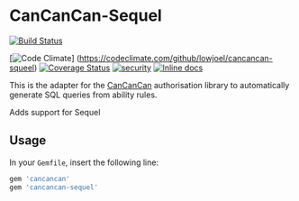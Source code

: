 # CanCanCan-Sequel 

[![Build Status](https://travis-ci.org/https://travis-ci.org/CanCanCommunity/cancancan-sequel.svg?branch=master)](https://travis-ci.org/https://travis-ci.org/CanCanCommunity/cancancan-sequel)

[![Code Climate](https://codeclimate.com/github/lowjoel/cancancan-squeel/badges/gpa.svg)] (https://codeclimate.com/github/lowjoel/cancancan-squeel) [![Coverage Status](https://coveralls.io/repos/github/lowjoel/cancancan-squeel/badge.svg?branch=master)](https://coveralls.io/github/lowjoel/cancancan-squeel?branch=master) [![security](https://hakiri.io/github/lowjoel/cancancan-squeel/master.svg)](https://hakiri.io/github/lowjoel/cancancan-squeel/master) [![Inline docs](http://inch-ci.org/github/lowjoel/cancancan-squeel.svg?branch=master)](http://inch-ci.org/github/CanCanCommunity/cancancan-sequel)

This is the adapter for the [CanCanCan](https://github.com/CanCanCommunity/cancancan) authorisation
library to automatically generate SQL queries from ability rules.

Adds support for Sequel

## Usage

In your `Gemfile`, insert the following line:

```ruby
gem 'cancancan'
gem 'cancancan-sequel'
```
